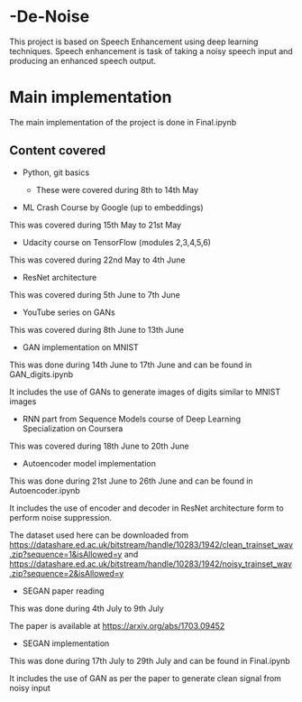 # -De-Noise
This project is based on Speech Enhancement using deep learning techniques.
Speech enhancement is task of taking a noisy speech input and producing an enhanced speech output.

# Main implementation
The main implementation of the project is done in Final.ipynb

## Content covered

- Python, git basics

  - These were covered during 8th to 14th May

- ML Crash Course by Google (up to embeddings)

This was covered during 15th May to 21st May

- Udacity course on TensorFlow (modules 2,3,4,5,6)

This was covered during 22nd May to 4th June

- ResNet architecture

This was covered during 5th June to 7th June

- YouTube series on GANs

This was covered during 8th June to 13th June

- GAN implementation on MNIST

This was done during 14th June to 17th June and can be found in GAN_digits.ipynb

It includes the use of GANs to generate images of digits similar to MNIST images

- RNN part from Sequence Models course of Deep Learning Specialization on Coursera

This was covered during 18th June to 20th June

- Autoencoder model implementation

This was done during 21st June to 26th June and can be found in Autoencoder.ipynb

It includes the use of encoder and decoder in ResNet architecture form to perform noise suppression.

The dataset used here can be downloaded from https://datashare.ed.ac.uk/bitstream/handle/10283/1942/clean_trainset_wav.zip?sequence=1&isAllowed=y and https://datashare.ed.ac.uk/bitstream/handle/10283/1942/noisy_trainset_wav.zip?sequence=2&isAllowed=y

- SEGAN paper reading

This was done during 4th July to 9th July

The paper is available at https://arxiv.org/abs/1703.09452

- SEGAN implementation

This was done during 17th July to 29th July and can be found in Final.ipynb

It includes the use of GAN as per the paper to generate clean signal from noisy input
